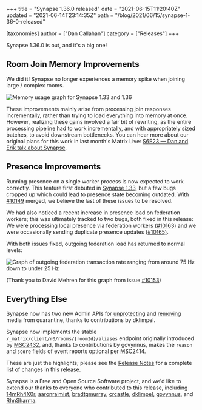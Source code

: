 +++
title = "Synapse 1.36.0 released"
date = "2021-06-15T11:20:40Z"
updated = "2021-06-14T23:14:35Z"
path = "/blog/2021/06/15/synapse-1-36-0-released"

[taxonomies]
author = ["Dan Callahan"]
category = ["Releases"]
+++

Synapse 1.36.0 is out, and it's a big one!

## Room Join Memory Improvements

We did it! Synapse no longer experiences a memory spike when joining large / complex rooms.

![Memory usage graph for Synapse 1.33 and 1.36](/blog/img/2021-06-15-synapse-1.36-join-memory.avif)

These improvements mainly arise from processing join responses incrementally, rather than trying to load everything into memory at once. However, realizing these gains involved a fair bit of rewriting, as the entire processing pipeline had to work incrementally, and with appropriately sized batches, to avoid downstream bottlenecks. You can hear more about our original plans for this work in last month's Matrix Live: [S6E23 — Dan and Erik talk about Synapse](https://www.youtube.com/watch?v=694VuhmVmfo).

## Presence Improvements

Running presence on a single worker process is now expected to work correctly. This feature first debuted in [Synapse 1.33](/blog/2021/05/05/synapse-1-33-0-released), but a few bugs cropped up which could lead to presence state becoming outdated. With [#10149](https://github.com/matrix-org/synapse/pull/10149) merged, we believe the last of these issues to be resolved.

We had also noticed a recent increase in presence load on federation workers; this was ultimately tracked to two bugs, both fixed in this release: We were processing local presence via federation workers ([#10163](https://github.com/matrix-org/synapse/pull/10163)) and we were occasionally sending duplicate presence updates ([#10165)](https://github.com/matrix-org/synapse/pull/10165).

With both issues fixed, outgoing federation load has returned to normal levels:

![Graph of outgoing federation transaction rate ranging from around 75 Hz down to under 25 Hz](/blog/img/2021-06-15-synapse-1.36-fed-sender-tx-rate.avif)

(Thank you to David Mehren for this graph from issue [#10153](https://github.com/matrix-org/synapse/issues/10153))

## Everything Else

Synapse now has two new Admin APIs for [unprotecting](https://github.com/matrix-org/synapse/blob/v1.36.0/docs/admin_api/media_admin_api.md#unprotecting-media-from-being-quarantined) and [removing](https://github.com/matrix-org/synapse/blob/v1.36.0/docs/admin_api/media_admin_api.md#remove-media-from-quarantine-by-id) media from quarantine, thanks to contributions by dklimpel.

Synapse now implements the stable `/_matrix/client/r0/rooms/{roomId}/aliases` endpoint originally introduced by [MSC2432](https://github.com/matrix-org/matrix-doc/pull/2432), and, thanks to contributions by govynnus, makes the `reason` and `score` fields of event reports optional per [MSC2414](https://github.com/matrix-org/matrix-doc/pull/2414).

These are just the highlights; please see the [Release Notes](https://github.com/matrix-org/synapse/blob/v1.36.0/CHANGES.md) for a complete list of changes in this release.

Synapse is a Free and Open Source Software project, and we'd like to extend our thanks to everyone who contributed to this release, including [14mRh4X0r](https://github.com/14mRh4X0r), [aaronraimist](https://github.com/aaronraimist), [bradtgmurray](https://github.com/bradtgmurray), [crcastle](https://github.com/crcastle), [dklimpel](https://github.com/dklimpel), [govynnus](https://github.com/govynnus), and [RhnSharma](https://github.com/RhnSharma).
